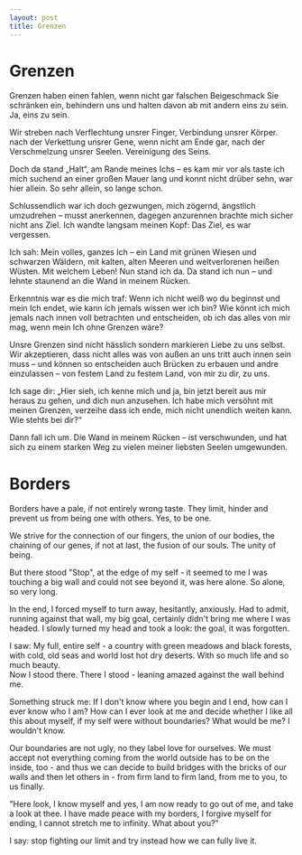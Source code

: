 ```yaml
---
layout: post
title: Grenzen
---
```


# Grenzen

Grenzen haben einen fahlen, wenn nicht gar falschen Beigeschmack
Sie schränken ein, behindern uns und halten davon ab mit andern eins zu sein.
Ja, eins zu sein.

Wir streben nach Verflechtung unsrer Finger, Verbindung unsrer Körper.
nach der Verkettung unsrer Gene, wenn nicht am Ende gar, nach der Verschmelzung unsrer Seelen.
Vereinigung des Seins.

Doch da stand „Halt“, am Rande meines Ichs – es kam mir vor als taste ich mich
suchend an einer großen Mauer lang und konnt nicht drüber sehn, 
war hier allein. So sehr allein, so lange schon.

Schlussendlich war ich doch gezwungen, mich zögernd, ängstlich umzudrehen – 
musst anerkennen, dagegen anzurennen brachte mich sicher nicht ans Ziel.
Ich wandte langsam meinen Kopf: Das Ziel, es war vergessen.

Ich sah: Mein volles, ganzes Ich – ein Land mit grünen Wiesen und schwarzen Wäldern, mit kalten, alten Meeren und weltverlorenen heißen Wüsten. Mit welchem Leben! Nun stand ich da. Da stand ich nun – und lehnte staunend an die Wand in meinem Rücken.

Erkenntnis war es die mich traf: Wenn ich nicht weiß wo du beginnst und mein Ich endet, wie kann ich jemals wissen wer ich bin? Wie könnt ich mich jemals nach innen voll betrachten und entscheiden, ob ich das alles von mir mag, wenn mein Ich ohne Grenzen wäre? 

Unsre Grenzen sind nicht hässlich sondern markieren Liebe zu uns selbst. Wir akzeptieren, dass nicht alles was von außen an uns tritt auch innen sein muss – und können so entscheiden auch Brücken zu erbauen und andre einzulassen – von festem Land zu festem Land, von mir zu dir, zu uns.

Ich sage dir: „Hier sieh, ich kenne mich und ja, bin jetzt bereit aus mir heraus zu gehen,
und dich nun anzusehen. Ich habe mich versöhnt mit meinen Grenzen, verzeihe dass ich ende, mich nicht unendlich weiten kann. Wie stehts bei dir?“

Dann fall ich um. Die Wand in meinem Rücken – ist verschwunden, und hat sich zu einem starken Weg zu vielen meiner liebsten Seelen umgewunden.

# Borders

Borders have a pale, if not entirely wrong taste.
They limit, hinder and prevent us from being one with others.
Yes, to be one.

We strive for the connection of our fingers, the union of our bodies, the chaining of our genes, if not at last, the fusion of our souls. The unity of being.

But there stood "Stop", at the edge of my self - it seemed to me I was touching a big wall and could not see beyond it, was here alone. So alone, so very long.

In the end, I forced myself to turn away, hesitantly, anxiously. 
Had to admit, running against that wall, my big goal, certainly didn't bring me where I was headed. I slowly turned my head and took a look: the goal, it was forgotten.

I saw: My full, entire self - a country with green meadows and black forests, with cold, old seas and world lost hot dry deserts. With so much life and so much beauty.  
Now I stood there. There I stood - leaning amazed against the wall behind me.

Something struck me: If I don't know where you begin and I end, how can I ever know who I am? How can I ever look at me and decide whether I like all this about myself, if my self were without boundaries? What would be me? I wouldn't know.

Our boundaries are not ugly, no they label love for ourselves. We must accept not everything coming from the world outside has to be on the inside, too - and thus we can decide to build bridges with the bricks of our walls and then let others in - from firm land to firm land, from me to you, to us finally.

"Here look, I know myself and yes, I am now ready to go out of me, and take a look at thee. I have made peace with my borders, I forgive myself for ending, I cannot stretch me to infinity. What about you?"

I say: stop fighting our limit and try instead how we can fully live it.